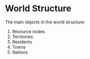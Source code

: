 # World Structure

The main objects in the world structure:
1. Resource nodes
2. Territories
3. Residents
4. Towns
5. Nations

